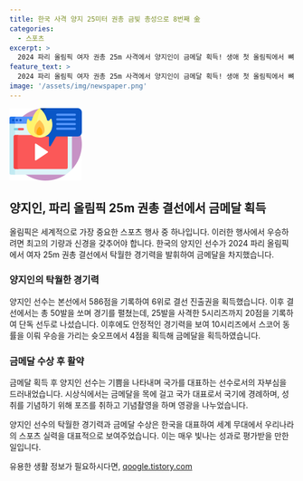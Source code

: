 ```yaml
---
title: 한국 사격 양지 25미터 권총 금빛 총성으로 8번째 金
categories:
  - 스포츠
excerpt: >
  2024 파리 올림픽 여자 권총 25m 사격에서 양지인이 금메달 획득! 생애 첫 올림픽에서 뼈아픈 슛오프 끝에 1점 차로 우승. 양지인은 5시리즈까지 20점을 올리며 선두로 나서고, 결승에서도 높은 점수로 우승을 차지함. 10시리즈 극적인 슛오프에서 강자로 나섰다. 사진에서는 금메달을 목에 걸고 기념촬영을 하는 모습이 담겨 있음.
feature_text: >
  2024 파리 올림픽 여자 권총 25m 사격에서 양지인이 금메달 획득! 생애 첫 올림픽에서 뼈아픈 슛오프 끝에 1점 차로 우승. 양지인은 5시리즈까지 20점을 올리며 선두로 나서고, 결승에서도 높은 점수로 우승을 차지함. 10시리즈 극적인 슛오프에서 강자로 나섰다. 사진에서는 금메달을 목에 걸고 기념촬영을 하는 모습이 담겨 있음.
image: '/assets/img/newspaper.png'
---
```


<p><img src="/assets/img/news.png" alt="rentncar 속보" /></p>

<h2>양지인, 파리 올림픽 25m 권총 결선에서 금메달 획득</h2>

<p>올림픽은 세계적으로 가장 중요한 스포츠 행사 중 하나입니다. 이러한 행사에서 우승하려면 최고의 기량과 신경을 갖추어야 합니다. 한국의 양지인 선수가 2024 파리 올림픽에서 여자 25m 권총 결선에서 탁월한 경기력을 발휘하여 금메달을 차지했습니다.</p>

<h3>양지인의 탁월한 경기력</h3>

<p>양지인 선수는 본선에서 586점을 기록하여 6위로 결선 진출권을 획득했습니다. 이후 결선에서는 총 50발을 쏘며 경기를 펼쳤는데, 25발을 사격한 5시리즈까지 20점을 기록하여 단독 선두로 나섰습니다. 이후에도 안정적인 경기력을 보여 10시리즈에서 스코어 동률을 이뤄 우승을 가리는 슛오프에서 4점을 획득해 금메달을 획득하였습니다.</p>

<h3>금메달 수상 후 활약</h3>

<p>금메달 획득 후 양지인 선수는 기쁨을 나타내며 국가를 대표하는 선수로서의 자부심을 드러내었습니다. 시상식에서는 금메달을 목에 걸고 국가 대표로서 국기에 경례하며, 성취를 기념하기 위해 포즈를 취하고 기념촬영을 하며 영광을 나누었습니다.</p>

<p>양지인 선수의 탁월한 경기력과 금메달 수상은 한국을 대표하여 세계 무대에서 우리나라의 스포츠 실력을 대표적으로 보여주었습니다. 이는 매우 빛나는 성과로 평가받을 만한 일입니다.</p>
유용한 생활 정보가 필요하시다면, <a href="https://qoogle.tistory.com" rel="dofollow">qoogle.tistory.com</a>


